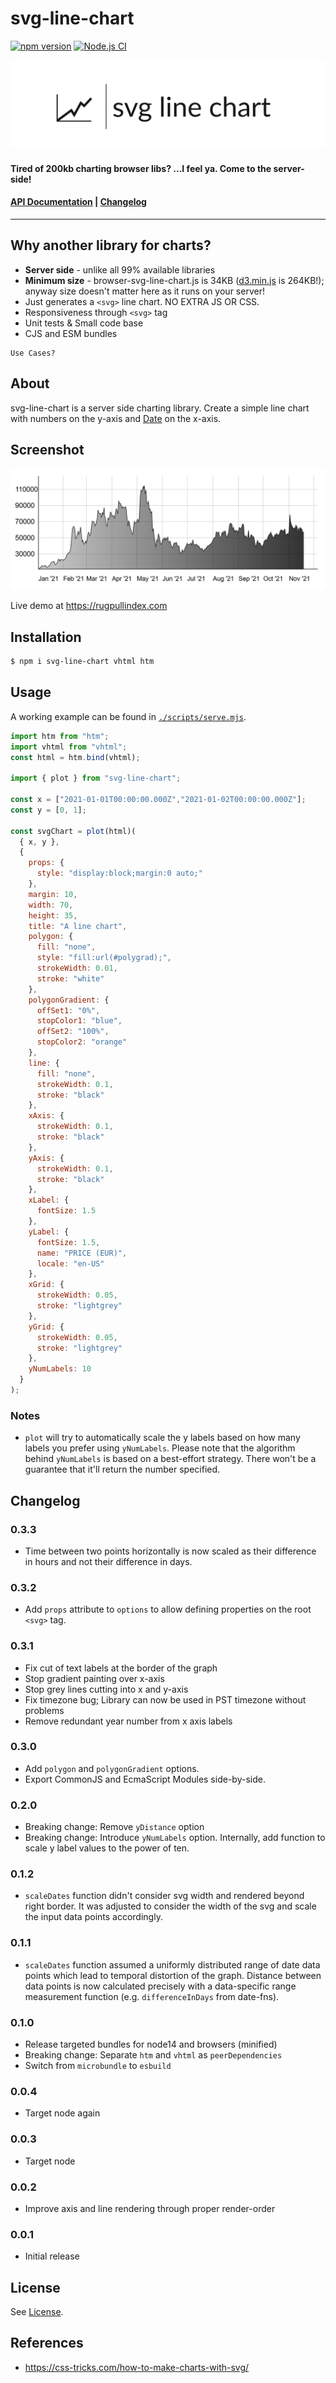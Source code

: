 # svg-line-chart

[![npm version](https://badge.fury.io/js/svg-line-chart.svg)](https://badge.fury.io/js/svg-line-chart) [![Node.js CI](https://github.com/TimDaub/svg-line-chart/actions/workflows/node.js.yml/badge.svg)](https://github.com/TimDaub/svg-line-chart/actions/workflows/node.js.yml)

![logo](./assets/logo.png)

#### Tired of 200kb charting browser libs? ...I feel ya. Come to the server-side!

#### [API Documentation]() | [Changelog]()

___

## Why another library for charts?

- **Server side** - unlike all 99% available libraries
- **Minimum size** - browser-svg-line-chart.js is 34KB
  ([d3.min.js](https://cdnjs.cloudflare.com/ajax/libs/d3/6.6.2/d3.min.js) is
  264KB!); anyway size doesn't matter here as it runs on your server!
- Just generates a `<svg>` line chart. NO EXTRA JS OR CSS.
- Responsiveness through `<svg>` tag
- Unit tests & Small code base
- CJS and ESM bundles

```
Use Cases?
```

## About

svg-line-chart is a server side charting library. Create a simple line chart with numbers on the y-axis and [Date](https://developer.mozilla.org/en-US/docs/Web/JavaScript/Reference/Global_Objects/Date) on the x-axis.

## Screenshot

![](./assets/screenshot.png)

Live demo at https://rugpullindex.com

## Installation

```bash
$ npm i svg-line-chart vhtml htm
```

## Usage

A working example can be found in
[`./scripts/serve.mjs`](./scripts/serve.mjs).

```js                                                        
import htm from "htm";
import vhtml from "vhtml";
const html = htm.bind(vhtml);

import { plot } from "svg-line-chart";

const x = ["2021-01-01T00:00:00.000Z","2021-01-02T00:00:00.000Z"];
const y = [0, 1];

const svgChart = plot(html)(
  { x, y },                                                  
  {                                                          
    props: {
      style: "display:block;margin:0 auto;"
    },
    margin: 10,                                              
    width: 70,                                               
    height: 35,                                              
    title: "A line chart",                                   
    polygon: {
      fill: "none",
      style: "fill:url(#polygrad);",
      strokeWidth: 0.01,
      stroke: "white"
    },
    polygonGradient: {
      offSet1: "0%",
      stopColor1: "blue",
      offSet2: "100%",
      stopColor2: "orange"
    },
    line: {                                                  
      fill: "none",                                          
      strokeWidth: 0.1,                                      
      stroke: "black"                                        
    },                                                       
    xAxis: {                                                 
      strokeWidth: 0.1,                                      
      stroke: "black"                                        
    },                                                       
    yAxis: {                                                 
      strokeWidth: 0.1,                                      
      stroke: "black"                                        
    },                                                       
    xLabel: {
      fontSize: 1.5
    },
    yLabel: {
      fontSize: 1.5,
      name: "PRICE (EUR)",
      locale: "en-US"
    },
    xGrid: {
      strokeWidth: 0.05,
      stroke: "lightgrey"
    },
    yGrid: {
      strokeWidth: 0.05,
      stroke: "lightgrey"
    },                                                       
    yNumLabels: 10
  }
);
```

### Notes

- `plot` will try to automatically scale the y labels based on how many labels
  you prefer using `yNumLabels`. Please note that the algorithm behind
  `yNumLabels` is based on a best-effort strategy. There won't be a guarantee
  that it'll return the number specified.

## Changelog

### 0.3.3

- Time between two points horizontally is now scaled as their difference in
  hours and not their difference in days.

### 0.3.2

- Add `props` attribute to `options` to allow defining properties on the root
  `<svg>` tag.

### 0.3.1

- Fix cut of text labels at the border of the graph
- Stop gradient painting over x-axis
- Stop grey lines cutting into x and y-axis
- Fix timezone bug; Library can now be used in PST timezone without problems
- Remove redundant year number from x axis labels

### 0.3.0

- Add `polygon` and `polygonGradient` options.
- Export CommonJS and EcmaScript Modules side-by-side.

### 0.2.0

- Breaking change: Remove `yDistance` option
- Breaking change: Introduce `yNumLabels` option. Internally, add
  function to scale y label values to the power of ten.

### 0.1.2

- `scaleDates` function didn't consider svg width and rendered beyond right
  border. It was adjusted to consider the width of the svg and scale the input
  data points accordingly.

### 0.1.1

- `scaleDates` function assumed a uniformly distributed range of date data
  points which lead to temporal distortion of the graph. Distance between data
  points is now calculated precisely with a data-specific range measurement
  function (e.g. `differenceInDays` from date-fns).

### 0.1.0

- Release targeted bundles for node14 and browsers (minified)
- Breaking change: Separate `htm` and `vhtml` as `peerDependencies`
- Switch from `microbundle` to `esbuild`

### 0.0.4

- Target node again

### 0.0.3

- Target node

### 0.0.2

- Improve axis and line rendering through proper render-order

### 0.0.1

- Initial release

## License

See [License](./LICENSE).

## References

- https://css-tricks.com/how-to-make-charts-with-svg/
